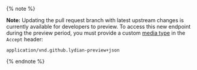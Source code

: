 {% note %}

**Note:** Updating the pull request branch with latest upstream changes is currently available for developers to preview. To access this new endpoint during the preview period, you must provide a custom [media type](/v3/media) in the `Accept` header:
```
application/vnd.github.lydian-preview+json
```

{% endnote %}
